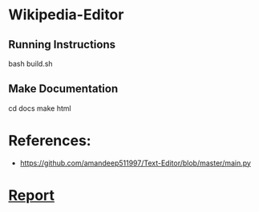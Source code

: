 # Wikipedia-Editor
## Running Instructions 
bash build.sh
## Make Documentation
cd docs
make html
# References:
- https://github.com/amandeep511997/Text-Editor/blob/master/main.py
# [Report](https://docs.google.com/document/d/1ziejUNJatKesf-iR5hRhbaoIhcffz3afmpAG0o4hjxg/edit) 
